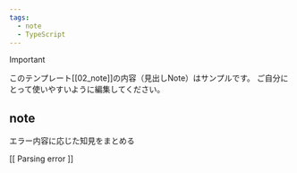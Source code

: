 ```yaml
---
tags:
  - note
  - TypeScript
---
```

> [!IMPORTANT]
> このテンプレート[[02_note]]の内容（見出しNote）はサンプルです。
> ご自分にとって使いやすいように編集してください。

## note
エラー内容に応じた知見をまとめる

[[ Parsing error ]] 